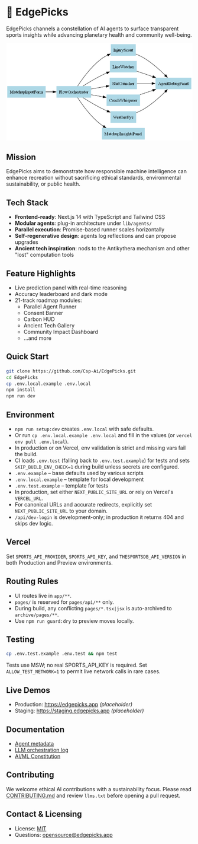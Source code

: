 # 🧠 EdgePicks

EdgePicks channels a constellation of AI agents to surface transparent sports insights while advancing planetary health and community well-being.

![System Diagram](docs/system-diagram.png)

## Mission
EdgePicks aims to demonstrate how responsible machine intelligence can enhance recreation without sacrificing ethical standards, environmental sustainability, or public health.

## Tech Stack
- **Frontend-ready**: Next.js 14 with TypeScript and Tailwind CSS
- **Modular agents**: plug-in architecture under `lib/agents/`
- **Parallel execution**: Promise-based runner scales horizontally
- **Self-regenerative design**: agents log reflections and can propose upgrades
- **Ancient tech inspiration**: nods to the Antikythera mechanism and other "lost" computation tools

## Feature Highlights
- Live prediction panel with real-time reasoning
- Accuracy leaderboard and dark mode
- 21-track roadmap modules:
  - Parallel Agent Runner
  - Consent Banner
  - Carbon HUD
  - Ancient Tech Gallery
  - Community Impact Dashboard
  - ...and more

## Quick Start
```bash
git clone https://github.com/Csp-Ai/EdgePicks.git
cd EdgePicks
cp .env.local.example .env.local
npm install
npm run dev
```


## Environment
- `npm run setup:dev` creates `.env.local` with safe defaults.
- Or run `cp .env.local.example .env.local` and fill in the values (or `vercel env pull .env.local`).
- In production or on Vercel, env validation is strict and missing vars fail the build.
- CI loads `.env.test` (falling back to `.env.test.example`) for tests and sets `SKIP_BUILD_ENV_CHECK=1` during build unless secrets are configured.
- `.env.example` – base defaults used by various scripts
- `.env.local.example` – template for local development
- `.env.test.example` – template for tests
- In production, set either `NEXT_PUBLIC_SITE_URL` or rely on Vercel's `VERCEL_URL`.
- For canonical URLs and accurate redirects, explicitly set `NEXT_PUBLIC_SITE_URL` to your domain.
- `/api/dev-login` is development-only; in production it returns 404 and skips dev logic.

## Vercel
Set `SPORTS_API_PROVIDER`, `SPORTS_API_KEY`, and `THESPORTSDB_API_VERSION` in both Production and Preview environments.

## Routing Rules
- UI routes live in `app/**`.
- `pages/` is reserved for `pages/api/**` only.
- During build, any conflicting `pages/*.tsx|jsx` is auto-archived to `archive/pages/**`.
- Use `npm run guard:dry` to preview moves locally.

## Testing
```bash
cp .env.test.example .env.test && npm test
```

Tests use MSW; no real SPORTS_API_KEY is required.
Set `ALLOW_TEST_NETWORK=1` to permit live network calls in rare cases.

## Live Demos
- Production: https://edgepicks.app *(placeholder)*
- Staging: https://staging.edgepicks.app *(placeholder)*

## Documentation
- [Agent metadata](agents.ms)
- [LLM orchestration log](llms.txt)
- [AI/ML Constitution](AIML_OVERVIEW.md)

## Contributing
We welcome ethical AI contributions with a sustainability focus. Please read [CONTRIBUTING.md](CONTRIBUTING.md) and review `llms.txt` before opening a pull request.

## Contact & Licensing
- License: [MIT](LICENSE)
- Questions: opensource@edgepicks.app
